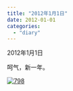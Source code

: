 ```yaml
---
title: "2012年1月1日"
date: 2012-01-01
categories: 
  - "diary"
---
```


2012年1月1日

呵气，新一年。

[![](/blog/images/7981.jpg "798")](http://lofyer.org/wp-content/uploads/2012/01/7981.jpg)
